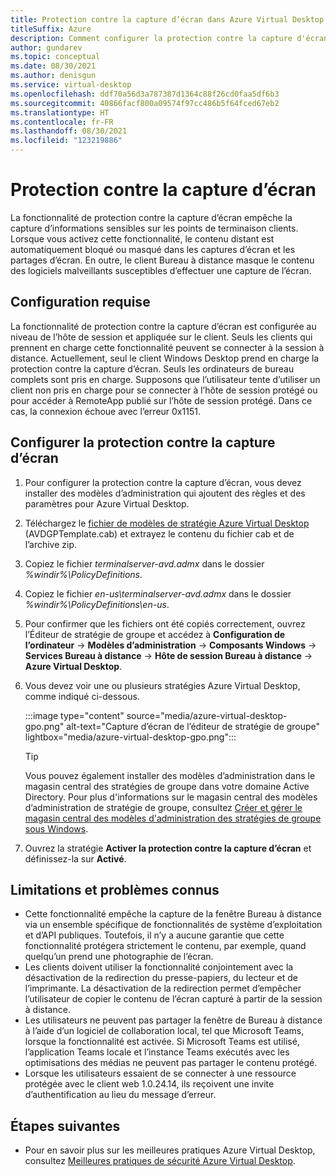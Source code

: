 ```yaml
---
title: Protection contre la capture d’écran dans Azure Virtual Desktop
titleSuffix: Azure
description: Comment configurer la protection contre la capture d'écran pour Azure Virtual Desktop.
author: gundarev
ms.topic: conceptual
ms.date: 08/30/2021
ms.author: denisgun
ms.service: virtual-desktop
ms.openlocfilehash: ddf70a56d3a787387d1364c88f26cd0faa5df6b3
ms.sourcegitcommit: 40866facf800a09574f97cc486b5f64fced67eb2
ms.translationtype: HT
ms.contentlocale: fr-FR
ms.lasthandoff: 08/30/2021
ms.locfileid: "123219886"
---
```

# <a name="screen-capture-protection"></a>Protection contre la capture d’écran

La fonctionnalité de protection contre la capture d’écran empêche la capture d’informations sensibles sur les points de terminaison clients. Lorsque vous activez cette fonctionnalité, le contenu distant est automatiquement bloqué ou masqué dans les captures d’écran et les partages d’écran. En outre, le client Bureau à distance masque le contenu des logiciels malveillants susceptibles d’effectuer une capture de l’écran.

## <a name="prerequisites"></a>Configuration requise

La fonctionnalité de protection contre la capture d’écran est configurée au niveau de l’hôte de session et appliquée sur le client. Seuls les clients qui prennent en charge cette fonctionnalité peuvent se connecter à la session à distance. Actuellement, seul le client Windows Desktop prend en charge la protection contre la capture d’écran. Seuls les ordinateurs de bureau complets sont pris en charge. Supposons que l’utilisateur tente d’utiliser un client non pris en charge pour se connecter à l’hôte de session protégé ou pour accéder à RemoteApp publié sur l’hôte de session protégé. Dans ce cas, la connexion échoue avec l’erreur 0x1151. 

## <a name="configure-screen-capture-protection"></a>Configurer la protection contre la capture d’écran

1. Pour configurer la protection contre la capture d’écran, vous devez installer des modèles d’administration qui ajoutent des règles et des paramètres pour Azure Virtual Desktop. 
2. Téléchargez le [fichier de modèles de stratégie Azure Virtual Desktop](https://aka.ms/avdgpo) (AVDGPTemplate.cab) et extrayez le contenu du fichier cab et de l’archive zip.
3. Copiez le fichier *terminalserver-avd.admx* dans le dossier *%windir%\PolicyDefinitions*.
4. Copiez le fichier *en-us\terminalserver-avd.admx* dans le dossier *%windir%\PolicyDefinitions\en-us*.
5. Pour confirmer que les fichiers ont été copiés correctement, ouvrez l’Éditeur de stratégie de groupe et accédez à **Configuration de l’ordinateur** -> **Modèles d’administration** -> **Composants Windows** -> **Services Bureau à distance** -> **Hôte de session Bureau à distance** -> **Azure Virtual Desktop**.
6. Vous devez voir une ou plusieurs stratégies Azure Virtual Desktop, comme indiqué ci-dessous.

   :::image type="content" source="media/azure-virtual-desktop-gpo.png" alt-text="Capture d’écran de l’éditeur de stratégie de groupe" lightbox="media/azure-virtual-desktop-gpo.png":::

   > [!TIP]
   > Vous pouvez également installer des modèles d’administration dans le magasin central des stratégies de groupe dans votre domaine Active Directory.
   > Pour plus d'informations sur le magasin central des modèles d’administration de stratégie de groupe, consultez [Créer et gérer le magasin central des modèles d'administration des stratégies de groupe sous Windows](/troubleshoot/windows-client/group-policy/create-and-manage-central-store).

7. Ouvrez la stratégie **Activer la protection contre la capture d’écran** et définissez-la sur **Activé**.

## <a name="limitations-and-known-issues"></a>Limitations et problèmes connus

- Cette fonctionnalité empêche la capture de la fenêtre Bureau à distance via un ensemble spécifique de fonctionnalités de système d’exploitation et d’API publiques. Toutefois, il n’y a aucune garantie que cette fonctionnalité protégera strictement le contenu, par exemple, quand quelqu’un prend une photographie de l’écran.
- Les clients doivent utiliser la fonctionnalité conjointement avec la désactivation de la redirection du presse-papiers, du lecteur et de l’imprimante. La désactivation de la redirection permet d’empêcher l’utilisateur de copier le contenu de l’écran capturé à partir de la session à distance.
- Les utilisateurs ne peuvent pas partager la fenêtre de Bureau à distance à l’aide d’un logiciel de collaboration local, tel que Microsoft Teams, lorsque la fonctionnalité est activée. Si Microsoft Teams est utilisé, l’application Teams locale et l’instance Teams exécutés avec les optimisations des médias ne peuvent pas partager le contenu protégé.
- Lorsque les utilisateurs essaient de se connecter à une ressource protégée avec le client web 1.0.24.14, ils reçoivent une invite d’authentification au lieu du message d’erreur.

## <a name="next-steps"></a>Étapes suivantes

* Pour en savoir plus sur les meilleures pratiques Azure Virtual Desktop, consultez [Meilleures pratiques de sécurité Azure Virtual Desktop](security-guide.md).

